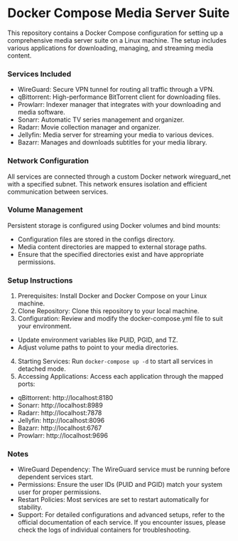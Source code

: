 # Docker Compose Media Server Suite
This repository contains a Docker Compose configuration for setting up a comprehensive media server suite on a Linux machine. The setup includes various applications for downloading, managing, and streaming media content.

### Services Included
- WireGuard: Secure VPN tunnel for routing all traffic through a VPN.
- qBittorrent: High-performance BitTorrent client for downloading files.
- Prowlarr: Indexer manager that integrates with your downloading and media software.
- Sonarr: Automatic TV series management and organizer.
- Radarr: Movie collection manager and organizer.
- Jellyfin: Media server for streaming your media to various devices.
- Bazarr: Manages and downloads subtitles for your media library.

### Network Configuration
All services are connected through a custom Docker network wireguard_net with a specified subnet. This network ensures isolation and efficient communication between services.

### Volume Management
Persistent storage is configured using Docker volumes and bind mounts:
- Configuration files are stored in the configs directory.
- Media content directories are mapped to external storage paths.
- Ensure that the specified directories exist and have appropriate permissions.

### Setup Instructions
1. Prerequisites: Install Docker and Docker Compose on your Linux machine.
2. Clone Repository: Clone this repository to your local machine.
3. Configuration: Review and modify the docker-compose.yml file to suit your environment.
  - Update environment variables like PUID, PGID, and TZ.
  - Adjust volume paths to point to your media directories.
4. Starting Services: Run `docker-compose up -d` to start all services in detached mode.
5. Accessing Applications: Access each application through the mapped ports:
  - qBittorrent: http://localhost:8180
  - Sonarr: http://localhost:8989
  - Radarr: http://localhost:7878
  - Jellyfin: http://localhost:8096
  - Bazarr: http://localhost:6767
  - Prowlarr: http://localhost:9696

### Notes
- WireGuard Dependency: The WireGuard service must be running before dependent services start.
- Permissions: Ensure the user IDs (PUID and PGID) match your system user for proper permissions.
- Restart Policies: Most services are set to restart automatically for stability.
- Support: For detailed configurations and advanced setups, refer to the official documentation of each service. If you encounter issues, please check the logs of individual containers for troubleshooting.